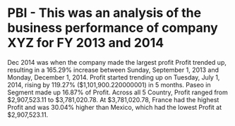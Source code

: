 # PBI - This was an analysis of the business performance of company XYZ for FY 2013 and 2014
Dec 2014 was when the company made the largest profit
Profit trended up, resulting in a 165.29% increase between Sunday, September 1, 2013 and Monday, December 1, 2014.
Profit started trending up on Tuesday, July 1, 2014, rising by 119.27% ($1,101,900.220000001) in 5 months.
Paseo in Segment  made up 16.87% of Profit.
Across all 5 Country, Profit ranged from $2,907,523.11 to $3,781,020.78.
At $3,781,020.78, France had the highest Profit and was 30.04% higher than Mexico, which had the lowest Profit at $2,907,523.11.
